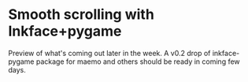 Smooth scrolling with Inkface+pygame
===
Preview of what's coming out later in the week. A v0.2 drop of inkface-pygame package for maemo and others should be ready in coming few days.

